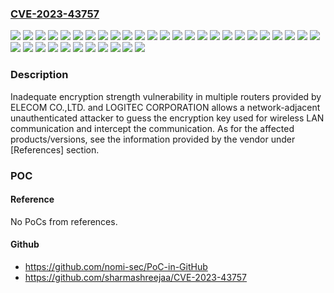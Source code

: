 ### [CVE-2023-43757](https://cve.mitre.org/cgi-bin/cvename.cgi?name=CVE-2023-43757)
![](https://img.shields.io/static/v1?label=Product&message=LAN-W300N%2FP&color=blue)
![](https://img.shields.io/static/v1?label=Product&message=LAN-W300N%2FRS&color=blue)
![](https://img.shields.io/static/v1?label=Product&message=LAN-W301NR&color=blue)
![](https://img.shields.io/static/v1?label=Product&message=LAN-WH300N%2FDGP&color=blue)
![](https://img.shields.io/static/v1?label=Product&message=LAN-WH300NDGPE&color=blue)
![](https://img.shields.io/static/v1?label=Product&message=WRC-1167GHBK&color=blue)
![](https://img.shields.io/static/v1?label=Product&message=WRC-1167GHBK2&color=blue)
![](https://img.shields.io/static/v1?label=Product&message=WRC-1750GHBK&color=blue)
![](https://img.shields.io/static/v1?label=Product&message=WRC-1750GHBK-E&color=blue)
![](https://img.shields.io/static/v1?label=Product&message=WRC-1750GHBK2-I&color=blue)
![](https://img.shields.io/static/v1?label=Product&message=WRC-2533GHBK-I&color=blue)
![](https://img.shields.io/static/v1?label=Product&message=WRC-2533GHBK2-T&color=blue)
![](https://img.shields.io/static/v1?label=Product&message=WRC-300FEBK&color=blue)
![](https://img.shields.io/static/v1?label=Product&message=WRC-300GHBK&color=blue)
![](https://img.shields.io/static/v1?label=Product&message=WRC-300GHBK2-I&color=blue)
![](https://img.shields.io/static/v1?label=Product&message=WRC-733FEBK&color=blue)
![](https://img.shields.io/static/v1?label=Product&message=WRC-733GHBK&color=blue)
![](https://img.shields.io/static/v1?label=Product&message=WRC-733GHBK-C&color=blue)
![](https://img.shields.io/static/v1?label=Product&message=WRC-733GHBK-I&color=blue)
![](https://img.shields.io/static/v1?label=Product&message=WRC-F1167ACF&color=blue)
![](https://img.shields.io/static/v1?label=Product&message=WRC-F300NF&color=blue)
![](https://img.shields.io/static/v1?label=Product&message=WRH-150BK&color=blue)
![](https://img.shields.io/static/v1?label=Product&message=WRH-150WH&color=blue)
![](https://img.shields.io/static/v1?label=Product&message=WRH-300BK&color=blue)
![](https://img.shields.io/static/v1?label=Product&message=WRH-300BK-S&color=blue)
![](https://img.shields.io/static/v1?label=Product&message=WRH-300BK2-S&color=blue)
![](https://img.shields.io/static/v1?label=Product&message=WRH-300RD&color=blue)
![](https://img.shields.io/static/v1?label=Product&message=WRH-300SV&color=blue)
![](https://img.shields.io/static/v1?label=Product&message=WRH-300WH&color=blue)
![](https://img.shields.io/static/v1?label=Product&message=WRH-300WH-H&color=blue)
![](https://img.shields.io/static/v1?label=Product&message=WRH-300WH-S&color=blue)
![](https://img.shields.io/static/v1?label=Product&message=WRH-300WH2-S&color=blue)
![](https://img.shields.io/static/v1?label=Product&message=WRH-H300BK&color=blue)
![](https://img.shields.io/static/v1?label=Product&message=WRH-H300WH&color=blue)
![](https://img.shields.io/static/v1?label=Version&message=%3D%20all%20versions%20&color=brighgreen)
![](https://img.shields.io/static/v1?label=Vulnerability&message=Inadequate%20Encryption%20Strength&color=brighgreen)

### Description

Inadequate encryption strength vulnerability in multiple routers provided by ELECOM CO.,LTD. and LOGITEC CORPORATION allows a network-adjacent unauthenticated attacker to guess the encryption key used for wireless LAN communication and intercept the communication. As for the affected products/versions, see the information provided by the vendor under [References] section.

### POC

#### Reference
No PoCs from references.

#### Github
- https://github.com/nomi-sec/PoC-in-GitHub
- https://github.com/sharmashreejaa/CVE-2023-43757

